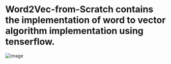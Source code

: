 # Word2Vec-from-Scratch contains the implementation of word to vector algorithm implementation using tenserflow. 
![image](https://user-images.githubusercontent.com/116005684/230211558-e12bbd5b-cfee-47cc-9cf7-7c621b6c4fac.png)

